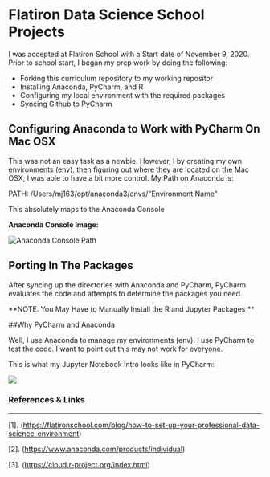 # Flatiron Data Science School Projects
I was accepted at Flatiron School with a Start date of November 9, 2020.  Prior to school start, I began my prep work by doing the following:
* Forking this curriculum repository to my working repositor
* Installing Anaconda, PyCharm, and R
* Configuring my local environment with the required packages
* Syncing Github to PyCharm

## Configuring Anaconda to Work with PyCharm On Mac OSX
This was not an easy task as a newbie.  However, I by creating my own environments (env), then figuring out where they are located on the Mac OSX, I was able to have a bit more control. My Path on Anaconda is:

PATH: /Users/mj163/opt/anaconda3/envs/"Environment Name"

This absolutely maps to the Anaconda Console

**Anaconda Console Image:** 

![Anaconda Console Path](http://dev.martidolce.com/wp-content/uploads/2020/11/2020-11-04_03-48-34.png)

## Porting In The Packages
After syncing up the directories with Anaconda and PyCharm,  PyCharm evaluates the code and attempts to determine the packages you need.

**NOTE: You May Have to Manually Install the R and Jupyter Packages **

##Why PyCharm and Anaconda

Well, I use Anaconda to manage my environments (env).  I use PyCharm to test the code. I want to point out this may not work for everyone.

This is what my Jupyter Notebook Intro looks like in PyCharm:

![](http://dev.martidolce.com/wp-content/uploads/2020/11/2020-11-04_04-16-20.png)



### References & Links
***
[1]. (https://flatironschool.com/blog/how-to-set-up-your-professional-data-science-environment)

[2]. (https://www.anaconda.com/products/individual)

[3]. (https://cloud.r-project.org/index.html)


